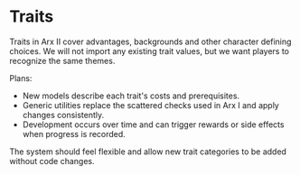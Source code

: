 # Traits

Traits in Arx II cover advantages, backgrounds and other character defining choices. We will not import any existing trait values, but we want players to recognize the same themes.

Plans:

- New models describe each trait's costs and prerequisites.
- Generic utilities replace the scattered checks used in Arx I and apply changes consistently.
- Development occurs over time and can trigger rewards or side effects when progress is recorded.

The system should feel flexible and allow new trait categories to be added without code changes.
